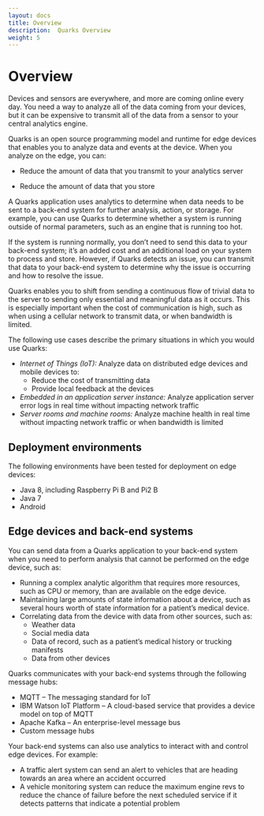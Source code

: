 ```yaml
---
layout: docs
title: Overview
description:  Quarks Overview
weight: 5
---
```


# Overview
Devices and sensors are everywhere, and more are coming online every day. You need a way to analyze all of the data coming from your devices, but it can be expensive to transmit all of the data from a sensor to your central analytics engine.

Quarks is an open source programming model and runtime for edge devices that enables you to analyze data and events at the device. When you analyze on the edge, you can:

* Reduce the amount of data that you transmit to your analytics server

* Reduce the amount of data that you store

A Quarks application uses analytics to determine when data needs to be sent to a back-end system for further analysis, action, or storage. For example, you can use Quarks to determine whether a system is running outside of normal parameters, such as an engine that is running too hot.

If the system is running normally, you don’t need to send this data to your back-end system; it’s an added cost and an additional load on your system to process and store. However, if Quarks detects an issue, you can transmit that data to your back-end system to determine why the issue is occurring and how to resolve the issue.   

Quarks enables you to shift from sending a continuous flow of trivial data to the server to sending only essential and meaningful data as it occurs. This is especially important when the cost of communication is high, such as when using a cellular network to transmit data, or when bandwidth is limited.

The following use cases describe the primary situations in which you would use Quarks:

* *Internet of Things (IoT):* Analyze data on distributed edge devices and mobile devices to:
  * Reduce the cost of transmitting data
  * Provide local feedback at the devices
* *Embedded in an application server instance:* Analyze application server error logs in real time without impacting network traffic
* *Server rooms and machine rooms:* Analyze machine health in real time without impacting network traffic or when bandwidth is limited

## Deployment environments
The following environments have been tested for deployment on edge devices:

* Java 8, including Raspberry Pi B and Pi2 B
* Java 7
* Android

## Edge devices and back-end systems
You can send data from a Quarks application to your back-end system when you need to perform analysis that cannot be performed on the edge device, such as:

* Running a complex analytic algorithm that requires more resources, such as CPU or memory, than are available on the edge device.
* Maintaining large amounts of state information about a device, such as several hours worth of state information for a patient’s
medical device.
* Correlating data from the device with data from other sources, such as:
  * Weather data
  * Social media data
  * Data of record, such as a patient’s medical history or trucking manifests
  * Data from other devices

Quarks communicates with your back-end systems through the following message hubs:

* MQTT – The messaging standard for IoT
* IBM Watson IoT Platform – A cloud-based service that provides a device model on top of MQTT
* Apache Kafka – An enterprise-level message bus
* Custom message hubs

Your back-end systems can also use analytics to interact with and control edge devices. For example:

* A traffic alert system can send an alert to vehicles that are heading towards an area where an accident occurred
* A vehicle monitoring system can reduce the maximum engine revs to reduce the chance of failure before the next scheduled service if it detects patterns that indicate a potential problem
